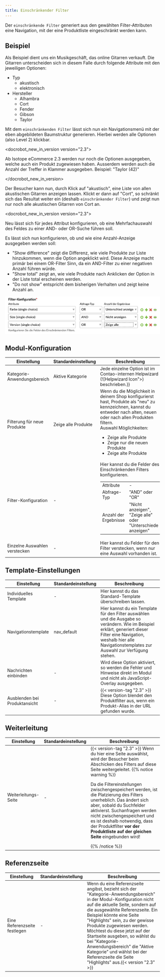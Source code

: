```yaml
---
title: Einschränkender Filter
---
```


Der `einschränkende Filter` generiert aus den gewählten Filter-Attributen eine Navigation, mit der eine Produktliste eingeschränkt werden kann.

## Beispiel

Als Beispiel dient uns ein Musikgeschäft, das online Gitarren verkauft.
Die Gitarren unterscheiden sich in diesem Falle durch folgende Attribute mit den jeweiligen Optionen:

* Typ
	* akustisch
	* elektronisch
* Hersteller
	* Alhambra
	* Cort
	* Fender
	* Gibson
	* Taylor

Mit dem `einschränkenden Filter` lässt sich nun ein Navigationsmenü mit der eben abgebildeten Baumstruktur generieren.
Hierbei werden alle Optionen (also Level 2) klickbar.

<docrobot_new_in_version version="2.3"><p>Ab Isotope eCommerce 2.3 werden nur noch die Optionen ausgegeben, welche auch ein Produkt zugewiesen haben. Ausserdem werden auch die Anzahl der Treffer in Klammer ausgegeben. Beispiel: "Taylor (42)"</p></docrobot_new_in_version>

Der Besucher kann nun, durch Klick auf "akustisch", eine Liste von allen akustischen Gitarren anzeigen lassen. Klickt er dann auf "Cort", so schränkt sich das Resultat weiter ein (deshalb `einschränkender Filter`) und zeigt nun nur noch alle akustischen Gitarren von Cort an.

<docrobot_new_in_version version="2.3">
	<p>Neu lässt sich für jedes Attribut konfigurieren, ob eine Mehrfachauswahl des Feldes zu einer AND- oder OR-Suche führen soll.</p>
	<p>Es lässt sich nun konfigurieren, ob und wie eine Anzahl-Anzeige ausgegeben werden soll:</p>
	<ul>
		<li>"Show difference" zeigt die Differenz, wie viele Produkte zur Liste hinzukommen, wenn die Option angeklickt wird. Diese Anzeige macht primär bei einem OR-Filter Sinn, da ein AND-Filter zu einer negativen Anzahl führen würde.</li>
		<li>"Show total" zeigt an, wie viele Produkte nach Anklicken der Option in der Liste total erscheinen werden.</li>
		<li>"Do not show" entspricht dem bisherigen Verhalten und zeigt keine Anzahl an.</li>
</ul>
</docrobot_new_in_version>

![Die Einstellungen bei den Attributen](attribute-config.png)


## Modul-Konfiguration

<table>
	<thead>
		<tr>
			<th>Einstellung</th>
			<th>Standardeinstellung</th>
			<th>Beschreibung</th>
		</tr>
	</thead>
	<tbody>
		<tr>
			<td>Kategorie-Anwendungsbereich</td>
			<td>Aktive Kategorie</td>
			<td>Jede einzelne Option ist im Contao-internen Helpwizard (![Helpwizard Icon">) beschrieben.<docrobot_new_in_version version="2.3](helpwizard.gif)<p>Dieses Feature ist neu in Isotope eCommerce 2.3</p></docrobot_new_in_version></td>
		</tr>
		<tr>
			<td>Bedingung</td>
			<td>-</td>
			<td>Hier kannst du selber eigene SQL-Bedingungen eingeben, welche an den entsprechenden Query angehängt und ausgeführt werden.{{< version "2.3" >}}</td>
		</tr>
		<tr>
			<td>Filterung für neue Produkte</td>
			<td>Zeige alle Produkte</td>
			<td>Wenn du die Möglichkeit in deinem Shop konfigurierst hast, Produkte als "neu" zu kennzeichnen, kannst du entweder nach alten, neuen oder nach allen Produkten filtern.
			<br>Auswahl Möglichkeiten:
			<ul>
				<li>Zeige alle Produkte</li>
				<li>Zeige nur die neuen Produkte</li>
				<li>Zeige alte Produkte</li>
			</ul>
			</td>
		</tr>
		<tr>
			<td>Filter-Konfiguration</td>
			<td>-</td>
			<td>Hier kannst du die Felder des Einschränkenden Filters konfigurieren.
				<table>
					<tbody>
						<tr>
							<td>Attribute</td>
							<td>-</td>
						</tr>
						<tr>
							<td>Abfrage-Typ</td>
							<td>"AND" oder "OR"</td>
						</tr>
						<tr>
							<td>Anzahl der Ergebnisse</td>
							<td>"Nicht anzeigen", "Zeige alle" oder "Unterschiede anzeigen"</td>
						</tr>
					</tbod>
				</table>
			</td>
		</tr>
		<tr>
			<td>Einzelne Auswahlen verstecken</td>
			<td>-</td>
			<td>Hier kannst du Felder für den Filter verstecken, wenn nur eine Auswahl vorhanden ist.</td>
		</tr>
	</tbody>
</table>

## Template-Einstellungen

<table>
	<thead>
		<tr>
			<th>Einstellung</th>
			<th>Standardeinstellung</th>
			<th>Beschreibung</th>
		</tr>
	</thead>
	<tbody>
		<tr>
			<td>Individuelles Template</td>
			<td>-</td>
			<td>Hier kannst du das Standard-Template überschreiben lassen.</td>
		</tr>
		<tr>
			<td>Navigationstemplate</td>
			<td>nav_default</td>
			<td>Hier kannst du ein Template für den Filter auswählen und die Ausgabe so verändern. Wie im Beispiel erklärt, generiert dieser Filter eine Navigation, weshalb hier alle Navigationstemplates zur Auswahl zur Verfügung stehen.</td>
		</tr>
		<tr>
			<td>Nachrichten einbinden</td>
			<td>-</td>
			<td>Wird diese Option aktiviert, so werden die Fehler und Hinweise direkt im Modul und nicht als JavaScript-Overlay ausgegeben.</td>
		</tr>
		<tr>
			<td>Ausblenden bei Produktansicht</td>
			<td>-</td>
			<td>{{< version-tag "2.3" >}} Diese Option blendet den Produktfilter aus, wenn ein Produkt-Alias in der URL gefunden wurde.</td>
		</tr>
	</tbody>
</table>

## Weiterleitung

<table>
	<thead>
		<tr>
			<th>Einstellung</th>
			<th>Standardeinstellung</th>
			<th>Beschreibung</th>
		</tr>
	</thead>
	<tbody>
		<tr>
			<td>Weiterleitungs-Seite</td>
			<td>-</td>
			<td>{{< version-tag "2.3" >}} Wenn du hier eine Seite auswählst, wird der Besucher beim Abschicken des Filters auf diese Seite weitergeleitet. {{% notice warning %}}<p>Da die Filtereinstellungen zwischengespeichert werden, ist die Platzierung des Filters unerheblich. Das ändert sich aber, sobald du Suchfelder aktivierst. Suchanfragen werden nicht zwischengespeichert und es ist deshalb notwendig, dass der Produktfilter <strong>vor der Produktliste auf der gleichen Seite</strong> eingebunden wird!</p>{{% /notice %}}</td>
		</tr>
	</tbody>
</table>

## Referenzseite

<table>
	<thead>
		<tr>
			<th>Einstellung</th>
			<th>Standardeinstellung</th>
			<th>Beschreibung</th>
		</tr>
	</thead>
	<tbody>
		<tr>
			<td>Eine Referenzseite festlegen</td>
			<td>-</td>
			<td>Wenn du eine Referenzseite angibst, bezieht sich der "Kategorie-Anwendungsbereich" in der Modul-Konfiguration nicht auf die aktuelle Seite, sondern auf die ausgewählte Referenzseite. Ein Beispiel könnte eine Seite "Highlights" sein, zu der gewisse Produkte zugewiesen werden. Möchtest du diese jetzt auf der Startseite ausgeben, so wählst du bei "Kategorie-Anwendungsbereich" die "Aktive Kategorie" und wählst bei der Referenzseite die Seite "Highlights" aus.{{< version "2.3" >}}</td>
		</tr>
	</tbody>
</table>
